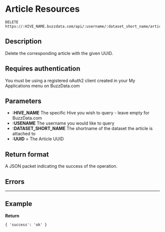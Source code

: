 # Article Resources

    DELETE https://:HIVE_NAME.buzzdata.com/api/:username/:dataset_short_name/articles/:uuid

## Description

Delete the corresponding article with the given UUID.

## Requires authentication

You must be using a registered oAuth2 client created in your My Applications menu on BuzzData.com

## Parameters

- **:HIVE_NAME** The specific Hive you wish to query - leave empty for BuzzData.com
- **:USENAME** The username you would like to query
- **:DATASET_SHORT_NAME** The shortname of the dataset the article is attached to
- **:UUID** = The Article UUID

## Return format

A JSON packet indicating the success of the operation.

## Errors

***

## Example

**Return**

    { 'success': 'ok' }
